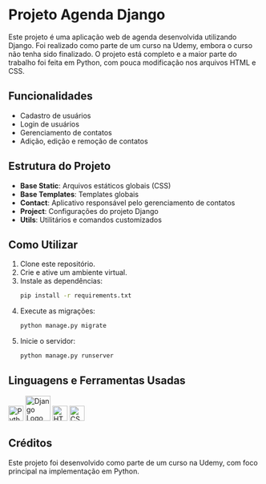 # Projeto Agenda Django

Este projeto é uma aplicação web de agenda desenvolvida utilizando Django. Foi realizado como parte de um curso na Udemy, embora o curso não tenha sido finalizado. O projeto está completo e a maior parte do trabalho foi feita em Python, com pouca modificação nos arquivos HTML e CSS.

## Funcionalidades

- Cadastro de usuários
- Login de usuários
- Gerenciamento de contatos
- Adição, edição e remoção de contatos

## Estrutura do Projeto

- **Base Static**: Arquivos estáticos globais (CSS)
- **Base Templates**: Templates globais
- **Contact**: Aplicativo responsável pelo gerenciamento de contatos
- **Project**: Configurações do projeto Django
- **Utils**: Utilitários e comandos customizados

## Como Utilizar

1. Clone este repositório.
2. Crie e ative um ambiente virtual.
3. Instale as dependências:
    ```bash
    pip install -r requirements.txt
    ```
4. Execute as migrações:
    ```bash
    python manage.py migrate
    ```
5. Inicie o servidor:
    ```bash
    python manage.py runserver
    ```

## Linguagens e Ferramentas Usadas

<p>
    <img src="https://cdn-icons-png.flaticon.com/512/1822/1822899.png" alt="Python Logo" width="30">
    <img src="https://cdn-icons-png.flaticon.com/512/5968/5968313.png" alt="Django Logo" width="50">
    <img src="https://cdn-icons-png.flaticon.com/512/732/732212.png" alt="HTML Logo" width="30">
    <img src="https://cdn-icons-png.flaticon.com/512/732/732190.png" alt="CSS Logo" width="30">
</p>

## Créditos

Este projeto foi desenvolvido como parte de um curso na Udemy, com foco principal na implementação em Python.
